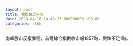 ```yaml
---
layout: post
title: 韓股接近平收
date: 2020-04-16 14:48:23.000000000 +08:00
categories: rthk
---
```


南韓股市反覆靠穩，首爾綜合指數收市報1857點，微跌不足1點。
